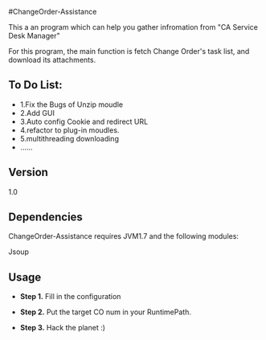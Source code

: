 #ChangeOrder-Assistance


This a an program which can help you gather infromation from "CA Service Desk Manager"

For this program, the main function is fetch Change Order's task list, and download its attachments.

To Do List:
----
   * 1.Fix the Bugs of Unzip moudle
   * 2.Add GUI
   * 3.Auto config Cookie and redirect URL
   * 4.refactor to plug-in moudles.
   * 5.multithreading downloading
   * ......

Version
----

1.0

Dependencies
-----------

ChangeOrder-Assistance requires JVM1.7 and the following modules:

Jsoup
 

Usage
--------------
* **Step 1.**
Fill in the configuration

* **Step 2.**
Put the target CO num in your RuntimePath.


* **Step 3.** 
Hack the planet :)



